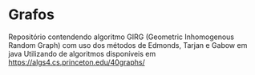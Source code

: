 # Grafos
Repositório contendendo algoritmo GIRG (Geometric Inhomogenous Random Graph) com uso dos métodos de Edmonds, Tarjan e Gabow em java
Utilizando de algoritmos disponíveis em https://algs4.cs.princeton.edu/40graphs/
